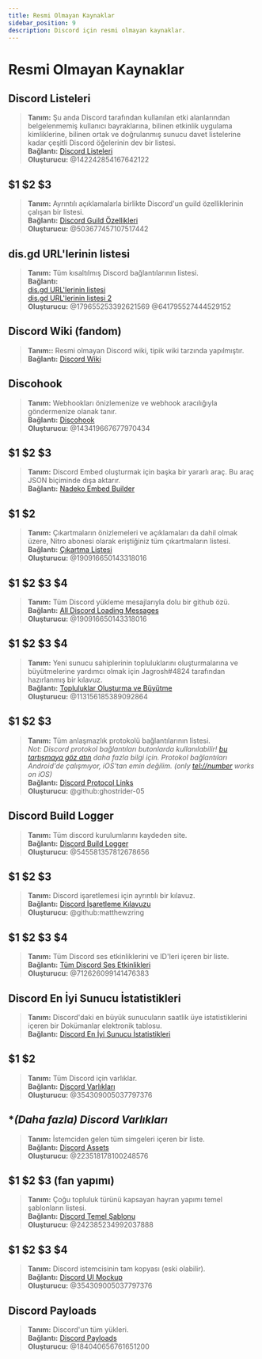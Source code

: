 ```yaml
---
title: Resmi Olmayan Kaynaklar
sidebar_position: 9
description: Discord için resmi olmayan kaynaklar.
---
```


# Resmi Olmayan Kaynaklar

## Discord Listeleri
> __Tanım:__ Şu anda Discord tarafından kullanılan etki alanlarından belgelenmemiş kullanıcı bayraklarına, bilinen etkinlik uygulama kimliklerine, bilinen ortak ve doğrulanmış sunucu davet listelerine kadar çeşitli Discord öğelerinin dev bir listesi.   <br/>
__Bağlantı:__ [Discord Listeleri](https://github.com/Delitefully/DiscordLists)   <br/>
__Oluşturucu:__ @142242854167642122

## $1 $2 $3
> __Tanım:__ Ayrıntılı açıklamalarla birlikte Discord'un guild özelliklerinin çalışan bir listesi.   <br/>
__Bağlantı:__ [Discord Guild Özellikleri](https://gist.github.com/Techy/ecc60b12e94f8fc8185f09b82aa91dd2)  <br/>
__Oluşturucu:__ @503677457107517442

## dis.gd URL'lerinin listesi
> __Tanım:__ Tüm kısaltılmış Discord bağlantılarının listesi.   <br/>
__Bağlantı:__  <br/>
[dis.gd URL'lerinin listesi](https://herogamers.dev/dis.gd/)   <br/>
[dis.gd URL'lerinin listesi 2](https://thecutefoxxy.com/discord-shortlinks)  <br/>
__Oluşturucu:__ @179655253392621569 @641795527444529152

## Discord Wiki (fandom)
> __Tanım::__ Resmi olmayan Discord wiki, tipik wiki tarzında yapılmıştır.   <br/>
__Bağlantı:__ [Discord Wiki](https://discord.fandom.com/wiki/Discord) 

## Discohook 
> __Tanım:__ Webhookları önizlemenize ve webhook aracılığıyla göndermenize olanak tanır.   <br/>
__Bağlantı:__ [Discohook](https://discohook.org/)   <br/>
__Oluşturucu:__ @143419667677970434

## $1 $2 $3
> __Tanım:__ Discord Embed oluşturmak için başka bir yararlı araç. Bu araç JSON biçiminde dışa aktarır.   <br/>
__Bağlantı:__ [Nadeko Embed Builder](https://embedbuilder.nadekobot.me/ )

## $1 $2
> __Tanım:__ Çıkartmaların önizlemeleri ve açıklamaları da dahil olmak üzere, Nitro abonesi olarak eriştiğiniz tüm çıkartmaların listesi.   <br/>
__Bağlantı:__ [Çıkartma Listesi](https://stickers.advaith.io/)   <br/>
__Oluşturucu:__ @190916650143318016

## $1 $2 $3 $4
> __Tanım:__ Tüm Discord yükleme mesajlarıyla dolu bir github özü.  <br/>
__Bağlantı:__ [All Discord Loading Messages](https://gist.github.com/advaith1/540543d6a2b7fd66abdb0eb02c002f88)  <br/>
__Oluşturucu:__ @190916650143318016

## $1 $2 $3 $4
> __Tanım:__ Yeni sunucu sahiplerinin topluluklarını oluşturmalarına ve büyütmelerine yardımcı olmak için Jagrosh#4824 tarafından hazırlanmış bir kılavuz.   <br/>
__Bağlantı:__ [Topluluklar Oluşturma ve Büyütme](https://gist.github.com/jagrosh/342324d7084c9ebdac2fa3d0cd759d10)   <br/>
__Oluşturucu:__ @113156185389092864

## $1 $2 $3
> __Tanım:__ Tüm anlaşmazlık protokolü bağlantılarının listesi.   <br/>
*Not: Discord protokol bağlantıları butonlarda kullanılabilir! [bu tartışmaya göz atın](https://github.com/discord/discord-api-docs/discussions/3347#discussioncomment-1405699) daha fazla bilgi için. Protokol bağlantıları Android'de çalışmıyor, iOS'tan emin değilim. (only <tel://number> works on iOS)*   <br/>
__Bağlantı:__ [Discord Protocol Links](https://gist.github.com/ghostrider-05/8f1a0bfc27c7c4509b4ea4e8ce718af0)   <br/>
__Oluşturucu:__ @github:ghostrider-05

## Discord Build Logger
> __Tanım:__ Tüm discord kurulumlarını kaydeden site.   <br/>
__Bağlantı:__ [Discord Build Logger](https://discord.sale/)  
__Oluşturucu:__ @545581357812678656

## $1 $2 $3
> __Tanım:__ Discord işaretlemesi için ayrıntılı bir kılavuz.  <br/>
__Bağlantı:__ [Discord İşaretleme Kılavuzu](https://gist.github.com/matthewzring/9f7bbfd102003963f9be7dbcf7d40e51)  <br/>
__Oluşturucu:__ @github:matthewzring

## $1 $2 $3 $4
> __Tanım:__ Tüm Discord ses etkinliklerini ve ID'leri içeren bir liste.   <br/>
__Bağlantı:__ [Tüm Discord Ses Etkinlikleri](https://gist.github.com/GeneralSadaf/42d91a2b6a93a7db7a39208f2d8b53ad)   <br/>
__Oluşturucu:__ @712626099141476383
 
## Discord En İyi Sunucu İstatistikleri
> __Tanım:__ Discord'daki en büyük sunucuların saatlik üye istatistiklerini içeren bir Dokümanlar elektronik tablosu.   <br/>
__Bağlantı:__ [Discord En İyi Sunucu İstatistikleri](https://docs.google.com/spreadsheets/d/1gRQ44Goa8x_M714pSmPXLHW3BAK5LzWzRn1MVXPeVn4/edit#gid=0)

## $1 $2
> __Tanım:__ Tüm Discord için varlıklar.   <br/>
__Bağlantı:__ [Discord Varlıkları](https://www.figma.com/community/file/992144378612759941/Discord-Resources)   <br/>
__Oluşturucu:__ @354309005037797376

## **(Daha fazla) Discord Varlıkları*
> __Tanım:__ İstemciden gelen tüm simgeleri içeren bir liste.   <br/>
__Bağlantı:__ [Discord Assets](https://gitlab.com/derpystuff/discord-asset-datamining )   <br/>
__Oluşturucu:__ @223518178100248576

## $1 $2 $3 (fan yapımı)
> __Tanım:__ Çoğu topluluk türünü kapsayan hayran yapımı temel şablonların listesi.  <br/>
__Bağlantı:__ [Discord Temel Şablonu](https://gist.github.com/srnyx/12922980e75cf14508990bb36a6989a9)  <br/>
__Oluşturucu:__ @242385234992037888

## $1 $2 $3 $4
> __Tanım:__ Discord istemcisinin tam kopyası (eski olabilir).   <br/>
__Bağlantı:__ [Discord UI Mockup](https://www.figma.com/community/file/994323951589690341/Discord-Desktop-UI)   <br/>
__Oluşturucu:__ @354309005037797376

## Discord Payloads
> __Tanım:__ Discord'un tüm yükleri.   <br/>
__Bağlantı:__ [Discord Payloads](https://github.com/discord-payloads/discord-payloads)   <br/>
__Oluşturucu:__ @184040656761651200
